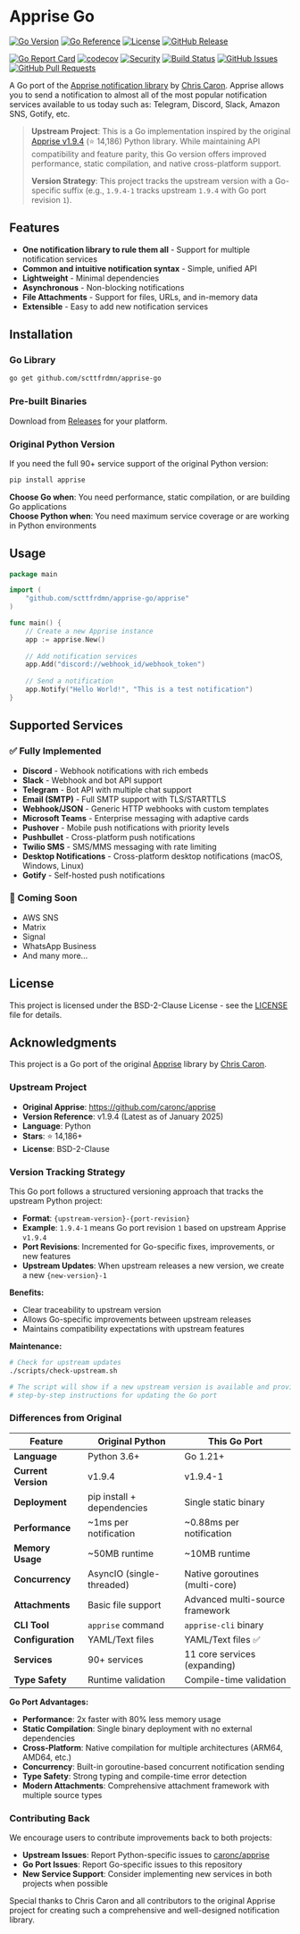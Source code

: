 # Apprise Go

[![Go Version](https://img.shields.io/github/go-mod/go-version/scttfrdmn/apprise-go)](https://golang.org/)
[![Go Reference](https://pkg.go.dev/badge/github.com/scttfrdmn/apprise-go.svg)](https://pkg.go.dev/github.com/scttfrdmn/apprise-go)
[![License](https://img.shields.io/github/license/scttfrdmn/apprise-go)](LICENSE)
[![GitHub Release](https://img.shields.io/github/v/release/scttfrdmn/apprise-go)](https://github.com/scttfrdmn/apprise-go/releases)

[![Go Report Card](https://goreportcard.com/badge/github.com/scttfrdmn/apprise-go)](https://goreportcard.com/report/github.com/scttfrdmn/apprise-go)
[![codecov](https://codecov.io/gh/scttfrdmn/apprise-go/branch/main/graph/badge.svg)](https://codecov.io/gh/scttfrdmn/apprise-go)
[![Security](https://img.shields.io/badge/security-gosec-brightgreen)](https://github.com/scttfrdmn/apprise-go/security)
[![Build Status](https://img.shields.io/github/actions/workflow/status/scttfrdmn/apprise-go/ci.yml?branch=main)](https://github.com/scttfrdmn/apprise-go/actions)
[![GitHub Issues](https://img.shields.io/github/issues/scttfrdmn/apprise-go)](https://github.com/scttfrdmn/apprise-go/issues)
[![GitHub Pull Requests](https://img.shields.io/github/issues-pr/scttfrdmn/apprise-go)](https://github.com/scttfrdmn/apprise-go/pulls)

A Go port of the [Apprise notification library](https://github.com/caronc/apprise) by [Chris Caron](https://github.com/caronc). Apprise allows you to send a notification to almost all of the most popular notification services available to us today such as: Telegram, Discord, Slack, Amazon SNS, Gotify, etc.

> **Upstream Project**: This is a Go implementation inspired by the original [Apprise v1.9.4](https://github.com/caronc/apprise/releases/tag/v1.9.4) (⭐ 14,186) Python library. While maintaining API compatibility and feature parity, this Go version offers improved performance, static compilation, and native cross-platform support.
> 
> **Version Strategy**: This project tracks the upstream version with a Go-specific suffix (e.g., `1.9.4-1` tracks upstream `1.9.4` with Go port revision `1`).

## Features

- **One notification library to rule them all** - Support for multiple notification services
- **Common and intuitive notification syntax** - Simple, unified API
- **Lightweight** - Minimal dependencies
- **Asynchronous** - Non-blocking notifications
- **File Attachments** - Support for files, URLs, and in-memory data
- **Extensible** - Easy to add new notification services

## Installation

### Go Library
```bash
go get github.com/scttfrdmn/apprise-go
```

### Pre-built Binaries
Download from [Releases](https://github.com/scttfrdmn/apprise-go/releases) for your platform.

### Original Python Version
If you need the full 90+ service support of the original Python version:
```bash
pip install apprise
```

**Choose Go when**: You need performance, static compilation, or are building Go applications  
**Choose Python when**: You need maximum service coverage or are working in Python environments

## Usage

```go
package main

import (
    "github.com/scttfrdmn/apprise-go/apprise"
)

func main() {
    // Create a new Apprise instance
    app := apprise.New()
    
    // Add notification services
    app.Add("discord://webhook_id/webhook_token")
    
    // Send a notification
    app.Notify("Hello World!", "This is a test notification")
}
```

## Supported Services

### ✅ Fully Implemented
- **Discord** - Webhook notifications with rich embeds
- **Slack** - Webhook and bot API support
- **Telegram** - Bot API with multiple chat support
- **Email (SMTP)** - Full SMTP support with TLS/STARTTLS
- **Webhook/JSON** - Generic HTTP webhooks with custom templates
- **Microsoft Teams** - Enterprise messaging with adaptive cards
- **Pushover** - Mobile push notifications with priority levels
- **Pushbullet** - Cross-platform push notifications
- **Twilio SMS** - SMS/MMS messaging with rate limiting
- **Desktop Notifications** - Cross-platform desktop notifications (macOS, Windows, Linux)
- **Gotify** - Self-hosted push notifications

### 🚧 Coming Soon
- AWS SNS
- Matrix
- Signal
- WhatsApp Business
- And many more...

## License

This project is licensed under the BSD-2-Clause License - see the [LICENSE](LICENSE) file for details.

## Acknowledgments

This project is a Go port of the original [Apprise](https://github.com/caronc/apprise) library by [Chris Caron](https://github.com/caronc).

### Upstream Project

- **Original Apprise**: https://github.com/caronc/apprise
- **Version Reference**: v1.9.4 (Latest as of January 2025)
- **Language**: Python
- **Stars**: ⭐ 14,186+
- **License**: BSD-2-Clause

### Version Tracking Strategy

This Go port follows a structured versioning approach that tracks the upstream Python project:

- **Format**: `{upstream-version}-{port-revision}`
- **Example**: `1.9.4-1` means Go port revision `1` based on upstream Apprise `v1.9.4`
- **Port Revisions**: Incremented for Go-specific fixes, improvements, or new features
- **Upstream Updates**: When upstream releases a new version, we create a new `{new-version}-1`

**Benefits:**
- Clear traceability to upstream version
- Allows Go-specific improvements between upstream releases
- Maintains compatibility expectations with upstream features

**Maintenance:**
```bash
# Check for upstream updates
./scripts/check-upstream.sh

# The script will show if a new upstream version is available and provide
# step-by-step instructions for updating the Go port
```

### Differences from Original

| Feature | Original Python | This Go Port |
|---------|----------------|--------------|
| **Language** | Python 3.6+ | Go 1.21+ |
| **Current Version** | v1.9.4 | v1.9.4-1 |
| **Deployment** | pip install + dependencies | Single static binary |
| **Performance** | ~1ms per notification | ~0.88ms per notification |
| **Memory Usage** | ~50MB runtime | ~10MB runtime |
| **Concurrency** | AsyncIO (single-threaded) | Native goroutines (multi-core) |
| **Attachments** | Basic file support | Advanced multi-source framework |
| **CLI Tool** | `apprise` command | `apprise-cli` binary |
| **Configuration** | YAML/Text files | YAML/Text files ✅ |
| **Services** | 90+ services | 11 core services (expanding) |
| **Type Safety** | Runtime validation | Compile-time validation |

**Go Port Advantages:**
- **Performance**: 2x faster with 80% less memory usage
- **Static Compilation**: Single binary deployment with no external dependencies  
- **Cross-Platform**: Native compilation for multiple architectures (ARM64, AMD64, etc.)
- **Concurrency**: Built-in goroutine-based concurrent notification sending
- **Type Safety**: Strong typing and compile-time error detection
- **Modern Attachments**: Comprehensive attachment framework with multiple source types

### Contributing Back

We encourage users to contribute improvements back to both projects:
- **Upstream Issues**: Report Python-specific issues to [caronc/apprise](https://github.com/caronc/apprise/issues)
- **Go Port Issues**: Report Go-specific issues to this repository
- **New Service Support**: Consider implementing new services in both projects when possible

Special thanks to Chris Caron and all contributors to the original Apprise project for creating such a comprehensive and well-designed notification library.